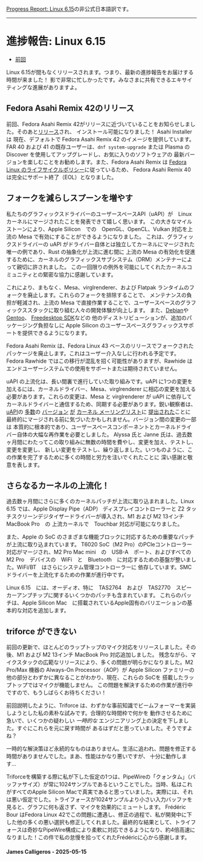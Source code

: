 [Progress Report: Linux 6.15](https://asahilinux.org/2025/05/progress-report-6-15/)の非公式日本語訳です。

---
# 進捗報告: Linux 6.15

- [前回](https://github.com/asfdrwe/asahi-linux-translations/blob/main/PROGRESS202503.md)

Linux 6.15が間もなくリリースされます。つまり、最新の進捗報告をお届けする時間が来ました！
影で非常に忙しかったです。みなさまに共有できるエキサイティングな進展がありますよ。

## Fedora Asahi Remix 42のリリース
前回、Fedora Asahi Remix 42がリリースに近づいていることをお知らせしました。そのあと[リリース](https://fedoramagazine.org/fedora-asahi-remix-42-is-now-available/)され、
インストール可能になりました！ Asahi Installerは 現在、デフォルトで Fedora Asahi Remix 42 のイメージを提供しています。
FAR 40 および 41 の既存ユーザーは、`dnf system-upgrade` または Plasma の Discover を使用してアップグレードし、お気に入りのソフトウェアの
最新バージョンを楽しむことをお勧めします。また、Fedora Asahi Remix は [Fedora Linux のライフサイクルポリシー](https://docs.fedoraproject.org/en-US/releases/lifecycle/)に従っているため、
Fedora Asahi Remix 40 は完全にサポート終了（EOL）となりました。

## フォークを減らしスプーンを増やす
私たちのグラフィックスドライバーのユーザースペースAPI（uAPI）が　Linux　カーネルにマージされたことを発表できて嬉しく思います。
この大きなマイルストーンにより、Apple Silicon　での　OpenGL、OpenCL、Vulkan 対応を上流の Mesa で有効にすることができるようになりました。
これは、グラフィックスドライバーの uAPI がドライバー自体とは独立してカーネルにマージされた唯一の例であり、Rust の抽象化が上流に進む間に
上流の Mesa の有効化を促進するために、カーネルのグラフィックスサブシステム（DRM）メンテナーによって親切に許されました。
この一回限りの例外を可能にしてくれたカーネルコミュニティとの緊密な協力に感謝しています。

これにより、まもなく、Mesa、virglrenderer、および Flatpak ランタイムのフォークを廃止します。これらのフォークを排除することで、
メンテナンスの負担が軽減され、上流の Mesa で直接作業することで、ユーザースペースのグラフィックススタックに取り組む人々の開発体験が向上します。
また、[Debian](https://salsa.debian.org/xorg-team/lib/mesa/-/commit/bcd9afe05d2e31459eb8c1f54b6dda2a257cbf14)や
[Gentoo](https://github.com/gentoo/gentoo/commit/23e382acf4f7d75e49bc694f409c92385283632f)、
[Freedesktop SDK](https://gitlab.com/freedesktop-sdk/freedesktop-sdk/-/commit/13e0add938f4c74887a08ad0ef6493502a8d3913)などの
他のディストリビューションが、追加のパッケージング負担なしに Apple Silicon のユーザースペースグラフィックスサポートを提供できるようになります。

Fedora Asahi Remix は、Fedora Linux 43 ベースのリリースでフォークされたパッケージを廃止します。これはユーザー介入なしに行われる予定です。
Fedora Rawhide ではこの移行が混乱を招く可能性がありますが、Rawhide はエンドユーザーシステムでの使用をサポートまたは期待されていません。

uAPI の上流化は、長い間裏で進行していた取り組みです。uAPI に1つの変更を加えるには、カーネルドライバー、Mesa、virglrenderer に相応の変更を加える
必要があります。これらの変更は、Mesa と virglrenderer が uAPI に依存してカーネルドライバーと通信するため、同期する必要があります。鋭い観察者は、
[uAPI](https://lore.kernel.org/asahi/20250326-agx-uapi-v5-1-04fccfc9e631@rosenzweig.io/)の
[多数](https://lore.kernel.org/asahi/20250310-agx-uapi-v1-1-86c80905004e@rosenzweig.io/)の
[バージョン](https://lore.kernel.org/asahi/20250313-agx-uapi-v2-1-59cc53a59ea3@rosenzweig.io/)
[が](https://lore.kernel.org/asahi/Z-Fn4niI6_Yd06Ze@blossom/) 
[カーネル メーリングリスト](https://lore.kernel.org/asahi/20250327-agx-uapi-v6-1-df6b878a61b2@rosenzweig.io/)に
[提出された](https://lore.kernel.org/asahi/20250408-agx-uapi-v7-1-ad122d4f7324@rosenzweig.io/)ことに
最終的にマージされる前に気づいたかもしれません。バージョン間の変更の一部は
本質的に根本的であり、ユーザースペースコンポーネントとカーネルドライバー自体の大幅な再作業を必要としました。
Alyssa 氏と Janne 氏は、過去数ヶ月間にわたってこの取り組みに無数の時間を費やし、変更を加え、テストし、変更を変更し、
新しい変更をテストし、繰り返しました。いつものように、この作業を完了するために多くの時間と労力を注いでくれたことに
深い感謝と敬意を表します。

## さらなるカーネルの上流化！
過去数ヶ月間にさらに多くのカーネルパッチが上流に取り込まれました。Linux 6.15 では、Apple Display Pipe（ADP）
ディスプレイコントローラーと Z2 タッチスクリーンデジタイザードライバーが導入され、M1 および M2 13インチ MacBook Pro　の
上流カーネルで　Touchbar 対応が可能になりました。

また、Apple の SoC のさまざまな機能ブロックに対応するための重要なパッチが上流に取り込まれています。
T6020 SoC（M2 Pro）のPCIeコントローラー対応がマージされ、M2 Pro Mac mini　の　USB-A　ポート、およびすべての
M2 Pro　デバイスの　WiFi　と　Bluetooth　に対応するための基盤が整いました。WiFi/BT　はさらにシステム管理コントローラーに
依存しています。SMC　ドライバーを上流化するための作業が進行中です。

Linux 6.15　には、オーディオ、特に　TAS2764　および　TAS2770　スピーカーアンプチップに関するいくつかのパッチも含まれています。
これらのパッチは、Apple Silicon Mac　に搭載されているApple固有のバリエーションの基本的な対応を追加します。

## triforce ができない
前回の更新で、ほとんどのラップトップのマイク対応をリリースしました。その後、M1 および M2 13インチ MacBook Pro 対応追加しました。
残念ながら、マイクスタックの広範なリリースにより、多くの問題が明らかになりました。M2 Pro/Max 機器の Always-On Processor（AOP）が
Apple Silicon ファミリーの他の部分とわずかに異なることがわかり、現在、これらの SoCを 搭載したラップトップではマイクが機能しません。
この問題を解決するための作業が進行中ですので、もうしばらくお待ちください！

前回説明したように、Triforce は、わずかな事前知識でビームフォーマーを実装しようとした私の素朴な試みです。合理的な時間枠で何かを
動作させるために急いで、いくつかの疑わしい _一時的な_ エンジニアリング上の決定を下しました。すぐにこれらを元に戻す時間が
あるはずだと思っていました。そうですよね？

一時的な解決策ほど永続的なものはありません。生活に追われ、問題を修正する時間がありませんでした。まあ、性能はかなり悪いですが、
十分に動作します...

Triforceを構築する際に私が下した仮定の1つは、PipeWireの「クォンタム」（バッファサイズ）が常に1024サンプルであるということでした。当時、私はこれがすべてのApple Silicon Macで真実であると思っていました。実際には、それは悪い仮定でした。トライフォースが1024サンプルより小さい入力バッファを見ると、グラフに何も返さず、マイクを効果的にミュートします。
Frédéric Bour はFedora Linux 42でこの問題に遭遇し、修正の過程で、私が開発中に下した他の多くの悪い選択も修正してくれました。最終的な結果として、トライフォースは奇妙なPipeWire構成により柔軟に対応できるようになり、約4倍高速になりました！この件で私の怠慢を拾ってくれたFrédéricに心から感謝します。





#### James Calligeros - 2025-05-15
